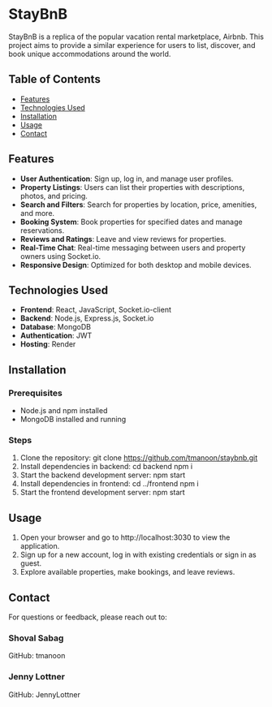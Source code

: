 # StayBnB

StayBnB is a replica of the popular vacation rental marketplace, Airbnb. This project aims to provide a similar experience for users to list, discover, and book unique accommodations around the world.

## Table of Contents
- [Features](#features)
- [Technologies Used](#technologies-used)
- [Installation](#installation)
- [Usage](#usage)
- [Contact](#contact)

## Features
- **User Authentication**: Sign up, log in, and manage user profiles.
- **Property Listings**: Users can list their properties with descriptions, photos, and pricing.
- **Search and Filters**: Search for properties by location, price, amenities, and more.
- **Booking System**: Book properties for specified dates and manage reservations.
- **Reviews and Ratings**: Leave and view reviews for properties.
- **Real-Time Chat**: Real-time messaging between users and property owners using Socket.io.
- **Responsive Design**: Optimized for both desktop and mobile devices.

## Technologies Used
- **Frontend**: React, JavaScript, Socket.io-client
- **Backend**: Node.js, Express.js, Socket.io
- **Database**: MongoDB
- **Authentication**: JWT
- **Hosting**: Render

## Installation

### Prerequisites
- Node.js and npm installed
- MongoDB installed and running

### Steps
1. Clone the repository:
   git clone https://github.com/tmanoon/staybnb.git
2. Install dependencies in backend:
   cd backend
   npm i
3. Start the backend development server:
   npm start
4. Install dependencies in frontend:
   cd ../frontend
   npm i
5. Start the frontend development server:
   npm start

## Usage
1. Open your browser and go to http://localhost:3030 to view the application.
2. Sign up for a new account, log in with existing credentials or sign in as guest.
3. Explore available properties, make bookings, and leave reviews.

## Contact
For questions or feedback, please reach out to:

### Shoval Sabag
GitHub: tmanoon

### Jenny Lottner
GitHub: JennyLottner
